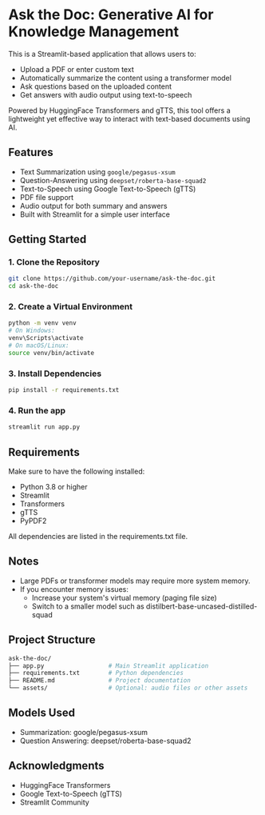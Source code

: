 # Ask the Doc: Generative AI for Knowledge Management

This is a Streamlit-based application that allows users to:

- Upload a PDF or enter custom text
- Automatically summarize the content using a transformer model
- Ask questions based on the uploaded content
- Get answers with audio output using text-to-speech

Powered by HuggingFace Transformers and gTTS, this tool offers a lightweight yet effective way to interact with text-based documents using AI.

## Features

- Text Summarization using `google/pegasus-xsum`
- Question-Answering using `deepset/roberta-base-squad2`
- Text-to-Speech using Google Text-to-Speech (gTTS)
- PDF file support
- Audio output for both summary and answers
- Built with Streamlit for a simple user interface

## Getting Started

### 1. Clone the Repository
```bash
git clone https://github.com/your-username/ask-the-doc.git
cd ask-the-doc
```

### 2. Create a Virtual Environment
```bash
python -m venv venv
# On Windows:
venv\Scripts\activate
# On macOS/Linux:
source venv/bin/activate
```

### 3. Install Dependencies
```bash
pip install -r requirements.txt

```

### 4. Run the app
```bash
streamlit run app.py

```

## Requirements

Make sure to have the following installed:

- Python 3.8 or higher
- Streamlit
- Transformers
- gTTS
- PyPDF2

All dependencies are listed in the requirements.txt file.

## Notes

- Large PDFs or transformer models may require more system memory.
- If you encounter memory issues:
    - Increase your system's virtual memory (paging file size)
    - Switch to a smaller model such as distilbert-base-uncased-distilled-squad

## Project Structure
```bash
ask-the-doc/
├── app.py                  # Main Streamlit application
├── requirements.txt        # Python dependencies
├── README.md               # Project documentation
└── assets/                 # Optional: audio files or other assets

```

## Models Used

- Summarization: google/pegasus-xsum
- Question Answering: deepset/roberta-base-squad2

##  Acknowledgments

- HuggingFace Transformers
- Google Text-to-Speech (gTTS)
- Streamlit Community
